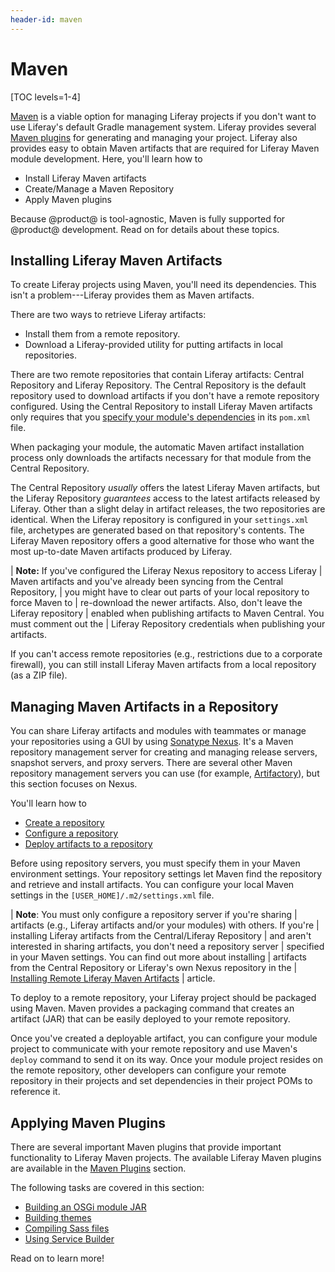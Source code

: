 ```yaml
---
header-id: maven
---
```


# Maven

[TOC levels=1-4]

[Maven](https://maven.apache.org/) is a viable option for managing Liferay
projects if you don't want to use Liferay's default Gradle management system.
Liferay provides several
[Maven plugins](/docs/7-2/reference/-/knowledge_base/r/maven-plugins) for
generating and managing your project. Liferay also provides easy to obtain Maven
artifacts that are required for Liferay Maven module development. Here, you'll
learn how to

- Install Liferay Maven artifacts
- Create/Manage a Maven Repository
- Apply Maven plugins

Because @product@ is tool-agnostic, Maven is fully supported for @product@
development. Read on for details about these topics.

## Installing Liferay Maven Artifacts

To create Liferay projects using Maven, you'll need its dependencies. This isn't
a problem---Liferay provides them as Maven artifacts. 

There are two ways to retrieve Liferay artifacts: 

- Install them from a remote repository. 
- Download a Liferay-provided utility for putting artifacts in local
  repositories. 

There are two remote repositories that contain Liferay artifacts: Central
Repository and Liferay Repository. The Central Repository is the default
repository used to download artifacts if you don't have a remote repository
configured. Using the Central Repository to install Liferay Maven artifacts only
requires that you 
[specify your module's dependencies](/docs/7-2/customization/-/knowledge_base/c/configuring-dependencies) 
in its `pom.xml` file. 

When packaging your module, the automatic Maven artifact installation process
only downloads the artifacts necessary for that module from the Central
Repository. 

The Central Repository *usually* offers the latest Liferay Maven artifacts, but
the Liferay Repository *guarantees* access to the latest artifacts released by
Liferay. Other than a slight delay in artifact releases, the two repositories
are identical. When the Liferay repository is configured in your `settings.xml`
file, archetypes are generated based on that repository's contents. The Liferay
Maven repository offers a good alternative for those who want the most
up-to-date Maven artifacts produced by Liferay. 

| **Note:** If you've configured the Liferay Nexus repository to access Liferay
| Maven artifacts and you've already been syncing from the Central Repository,
| you might have to clear out parts of your local repository to force Maven to
| re-download the newer artifacts. Also, don't leave the Liferay repository
| enabled when publishing artifacts to Maven Central. You must comment out the
| Liferay Repository credentials when publishing your artifacts.

If you can't access remote repositories (e.g., restrictions due to a corporate
firewall), you can still install Liferay Maven artifacts from a local
repository (as a ZIP file).

## Managing Maven Artifacts in a Repository

You can share Liferay artifacts and modules with teammates or manage your
repositories using a GUI by using
[Sonatype Nexus](http://www.sonatype.org/nexus/). It's a Maven repository
management server for creating and managing release servers, snapshot servers,
and proxy servers. There are several other Maven repository management servers
you can use (for example, [Artifactory](https://www.jfrog.com/artifactory/)),
but this section focuses on Nexus.

You'll learn how to

- [Create a repository](/docs/7-2/reference/-/knowledge_base/r/creating-a-maven-repository)
- [Configure a repository](/docs/7-2/reference/-/knowledge_base/r/configuring-local-maven-settings-to-access-repositories)
- [Deploy artifacts to a repository](/docs/7-2/reference/-/knowledge_base/r/deploying-liferay-maven-artifacts-to-a-repository)

Before using repository servers, you must specify them in your Maven environment
settings. Your repository settings let Maven find the repository and retrieve
and install artifacts. You can configure your local Maven settings in the
`[USER_HOME]/.m2/settings.xml` file.

| **Note**: You must only configure a repository server if you're sharing
| artifacts (e.g., Liferay artifacts and/or your modules) with others. If you're
| installing Liferay artifacts from the Central/Liferay Repository
| and aren't interested in sharing artifacts, you don't need a repository server
| specified in your Maven settings. You can find out more about installing
| artifacts from the Central Repository or Liferay's own Nexus repository in the
| [Installing Remote Liferay Maven Artifacts](/docs/7-2/reference/-/knowledge_base/r/installing-remote-liferay-maven-artifacts)
| article.

To deploy to a remote repository, your Liferay project should be packaged using
Maven. Maven provides a packaging command that creates an artifact (JAR) that
can be easily deployed to your remote repository.

Once you've created a deployable artifact, you can configure your module project
to communicate with your remote repository and use Maven's `deploy` command to
send it on its way. Once your module project resides on the remote repository,
other developers can configure your remote repository in their projects and set
dependencies in their project POMs to reference it.

## Applying Maven Plugins

There are several important Maven plugins that provide important functionality
to Liferay Maven projects. The available Liferay Maven plugins are available in
the [Maven Plugins](/docs/7-2/reference/-/knowledge_base/r/maven-plugins)
section.

The following tasks are covered in this section:

- [Building an OSGi module JAR](/docs/7-2/reference/-/knowledge_base/r/building-an-osgi-module-jar-with-maven)
- [Building themes](/docs/7-2/reference/-/knowledge_base/r/building-a-theme-with-maven)
- [Compiling Sass files](/docs/7-2/reference/-/knowledge_base/r/compiling-sass-files-in-a-maven-project)
- [Using Service Builder](/docs/7-2/reference/-/knowledge_base/r/using-service-builder-in-a-maven-project)

Read on to learn more!
